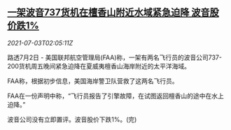<!--1625279462000-->
[一架波音737货机在檀香山附近水域紧急迫降 波音股价跌1%](https://cn.reuters.com/article/us-faa-boeing-pacific-water-0703-idCNKCS2E902H)
------

<div><i>2021-07-03T02:05:11Z</i></div><p>路透7月2日 - 美国联邦航空管理局(FAA)称，一架有两名飞行员的波音公司737-200货机周五晚间紧急迫降在夏威夷檀香山海岸附近的太平洋海域。</p><p>FAA称，根据初步信息，美国海岸警卫队营救了这两名飞行员。</p><p>FAA在一份声明中称，“飞行员报告了引擎故障，在试图返回檀香山的途中在水上迫降。”</p><p>波音公司没有立即置评。波音股价下跌1%。(完)</p>

